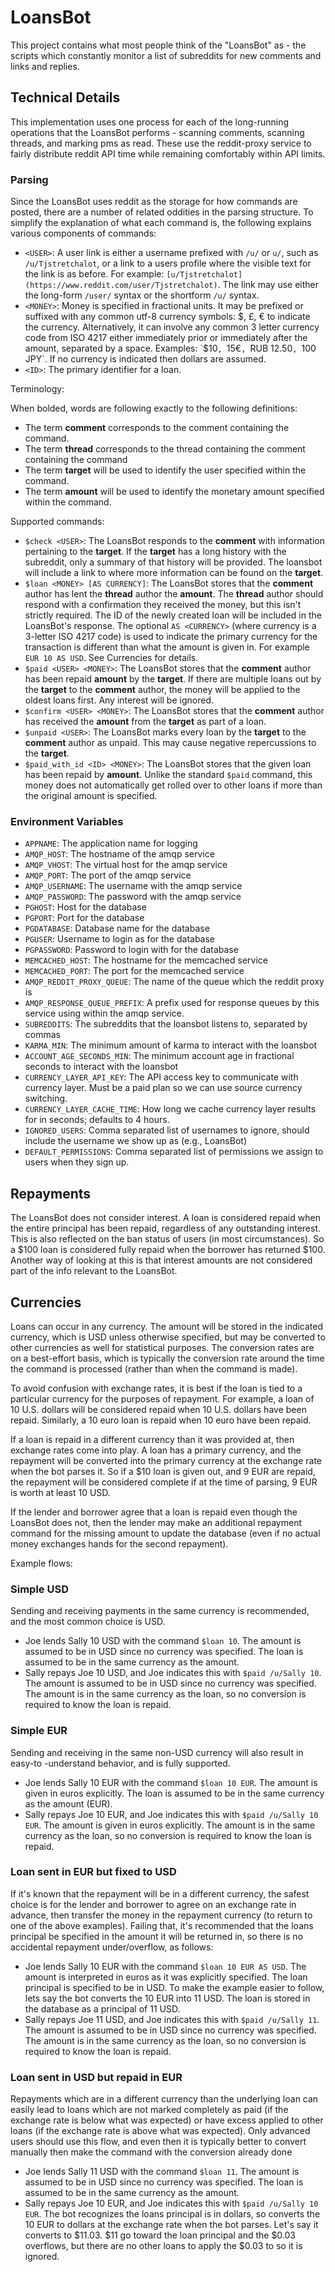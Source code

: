 # LoansBot

This project contains what most people think of the "LoansBot" as - the scripts
which constantly monitor a list of subreddits for new comments and links and
replies.

## Technical Details

This implementation uses one process for each of the long-running operations
that the LoansBot performs - scanning comments, scanning threads, and marking
pms as read. These use the reddit-proxy service to fairly distribute reddit API
time while remaining comfortably within API limits.

### Parsing

Since the LoansBot uses reddit as the storage for how commands are posted,
there are a number of related oddities in the parsing structure. To simplify
the explanation of what each command is, the following explains various
components of commands:

- `<USER>`: A user link is either a username prefixed with `/u/` or `u/`, such
  as `/u/Tjstretchalot`, or a link to a users profile where the visible text
  for the link is as before. For example:
  `[u/Tjstretchalot](https://www.reddit.com/user/Tjstretchalot)`. The link may
  use either the long-form `/user/` syntax or the shortform `/u/` syntax.
- `<MONEY>`: Money is specified in fractional units. It may be prefixed or
  suffixed with any common utf-8 currency symbols: $, £, € to indicate the
  currency. Alternatively, it can involve any common 3 letter currency code
  from ISO 4217 either immediately prior or immediately after the amount,
  separated by a space. Examples: `$10`, `15€`, `RUB 12.50`, `100 JPY`. If no
  currency is indicated then dollars are assumed.
- `<ID>`: The primary identifier for a loan.

Terminology:

When bolded, words are following exactly to the following definitions:

- The term **comment** corresponds to the comment containing the command.
- The term **thread** corresponds to the thread containing the comment
  containing the command
- The term **target** will be used to identify the user specified within
  the command.
- The term **amount** will be used to identify the monetary amount specified
  within the command.

Supported commands:

- `$check <USER>`: The LoansBot responds to the **comment** with information
  pertaining to the **target**. If the **target** has a long history with the
  subreddit, only a summary of that history will be provided. The loansbot
  will include a link to where more information can be found on the **target**.
- `$loan <MONEY> [AS CURRENCY]`: The LoansBot stores that the **comment** author
  has lent the **thread** author the **amount**. The **thread** author should
  respond with a confirmation they received the money, but this isn't strictly
  required. The ID of the newly created loan will be included in the
  LoansBot's response. The optional `AS <CURRENCY>` (where currency is a
  3-letter ISO 4217 code) is used to indicate the primary currency for the
  transaction is different than what the amount is given in.
  For example `EUR 10 AS USD`. See Currencies for details.
- `$paid <USER> <MONEY>`: The LoansBot stores that the **comment** author has
  been repaid **amount** by the **target**. If there are multiple loans out
  by the **target** to the **comment** author, the money will be applied to
  the oldest loans first. Any interest will be ignored.
- `$confirm <USER> <MONEY>`: The LoansBot stores that the **comment** author
  has received the **amount** from the **target** as part of a loan.
- `$unpaid <USER>`: The LoansBot marks every loan by the **target** to the
  **comment** author as unpaid. This may cause negative repercussions to the
  **target**.
- `$paid_with_id <ID> <MONEY>`: The LoansBot stores that the given loan has
  been repaid by **amount**. Unlike the standard `$paid` command, this money
  does not automatically get rolled over to other loans if more than the
  original amount is specified.

### Environment Variables

- `APPNAME`: The application name for logging
- `AMQP_HOST`: The hostname of the amqp service
- `AMQP_VHOST`: The virtual host for the amqp service
- `AMQP_PORT`: The port of the amqp service
- `AMQP_USERNAME`: The username with the amqp service
- `AMQP_PASSWORD`: The password with the amqp service
- `PGHOST`: Host for the database
- `PGPORT`: Port for the database
- `PGDATABASE`: Database name for the database
- `PGUSER`: Username to login as for the database
- `PGPASSWORD`: Password to login with for the database
- `MEMCACHED_HOST`: The hostname for the memcached service
- `MEMCACHED_PORT`: The port for the memcached service
- `AMQP_REDDIT_PROXY_QUEUE`: The name of the queue which the reddit proxy is
- `AMQP_RESPONSE_QUEUE_PREFIX`: A prefix used for response queues by this service
  using within the amqp service.
- `SUBREDDITS`: The subreddits that the loansbot listens to, separated by
  commas
- `KARMA_MIN`: The minimum amount of karma to interact with the loansbot
- `ACCOUNT_AGE_SECONDS_MIN`: The minimum account age in fractional seconds to
  interact with the loansbot
- `CURRENCY_LAYER_API_KEY`: The API access key to communicate with currency
  layer. Must be a paid plan so we can use source currency switching.
- `CURRENCY_LAYER_CACHE_TIME`: How long we cache currency layer results for in
  seconds; defaults to 4 hours.
- `IGNORED_USERS`: Comma separated list of usernames to ignore, should include
  the username we show up as (e.g., LoansBot)
- `DEFAULT_PERMISSIONS`: Comma separated list of permissions we assign to users
  when they sign up.

## Repayments

The LoansBot does not consider interest. A loan is considered repaid when the
entire principal has been repaid, regardless of any outstanding interest. This
is also reflected on the ban status of users (in most circumstances). So a
$100 loan is considered fully repaid when the borrower has returned $100.
Another way of looking at this is that interest amounts are not considered part
of the info relevant to the LoansBot.

## Currencies

Loans can occur in any currency. The amount will be stored in the indicated
currency, which is USD unless otherwise specified, but may be converted to
other currencies as well for statistical purposes. The conversion rates are on
a best-effort basis, which is typically the conversion rate around the time the
command is processed (rather than when the command is made).

To avoid confusion with exchange rates, it is best if the loan is tied to a
particular currency for the purposes of repayment. For example, a loan of 10
U.S. dollars will be considered repaid when 10 U.S. dollars have been repaid.
Similarly, a 10 euro loan is repaid when 10 euro have been repaid.

If a loan is repaid in a different currency than it was provided at, then
exchange rates come into play. A loan has a primary currency, and the repayment
will be converted into the primary currency at the exchange rate when the bot
parses it. So if a $10 loan is given out, and 9 EUR are repaid, the repayment
will be considered complete if at the time of parsing, 9 EUR is worth at least
10 USD.

If the lender and borrower agree that a loan is repaid even though the LoansBot
does not, then the lender may make an additional repayment command for the
missing amount to update the database (even if no actual money exchanges hands
for the second repayment).

Example flows:

### Simple USD

Sending and receiving payments in the same currency is recommended, and the
most common choice is USD.

- Joe lends Sally 10 USD with the command `$loan 10`. The amount is assumed to
  be in USD since no currency was specified. The loan is assumed to be in the
  same currency as the amount.
- Sally repays Joe 10 USD, and Joe indicates this with `$paid /u/Sally 10`. The
  amount is assumed to be in USD since no currency was specified. The amount is
  in the same currency as the loan, so no conversion is required to know the
  loan is repaid.

### Simple EUR

Sending and receiving in the same non-USD currency will also result in easy-to
-understand behavior, and is fully supported.

- Joe lends Sally 10 EUR with the command `$loan 10 EUR`. The amount is given
  in euros explicitly. The loan is assumed to be in the same currency as the
  amount (EUR).
- Sally repays Joe 10 EUR, and Joe indicates this with `$paid /u/Sally 10 EUR`.
  The amount is given in euros explicitly. The amount is in the same currency
  as the loan, so no conversion is required to know the loan is repaid.

### Loan sent in EUR but fixed to USD

If it's known that the repayment will be in a different currency, the safest
choice is for the lender and borrower to agree on an exchange rate in advance,
then transfer the money in the repayment currency (to return to one of the
above examples). Failing that, it's recommended that the loans principal be
specified in the amount it will be returned in, so there is no accidental
repayment under/overflow, as follows:

- Joe lends Sally 10 EUR with the command `$loan 10 EUR AS USD`. The amount is
  interpreted in euros as it was explicitly specified. The loan principal is
  specified to be in USD. To make the example easier to follow, lets say the
  bot converts the 10 EUR into 11 USD. The loan is stored in the database as
  a principal of 11 USD.
- Sally repays Joe 11 USD, and Joe indicates this with `$paid /u/Sally 11`. The
  amount is assumed to be in USD since no currency was specified. The amount is
  in the same currency as the loan, so no conversion is required to know the
  loan is repaid.

### Loan sent in USD but repaid in EUR

Repayments which are in a different currency than the underlying loan can
easily lead to loans which are not marked completely as paid (if the exchange
rate is below what was expected) or have excess applied to other loans (if the
exchange rate is above what was expected). Only advanced users should use this
flow, and even then it is typically better to convert manually then make the
command with the conversion already done

- Joe lends Sally 11 USD with the command `$loan 11`. The amount is assumed to
  be in USD since no currency was specified. The loan is assumed to be in the
  same currency as the amount.
- Sally repays Joe 10 EUR, and Joe indicates this with `$paid /u/Sally 10 EUR`.
  The bot recognizes the loans principal is in dollars, so converts the 10 EUR
  to dollars at the exchange rate when the bot parses. Let's say it converts to
  $11.03. $11 go toward the loan principal and the $0.03 overflows, but there
  are no other loans to apply the $0.03 to so it is ignored.
